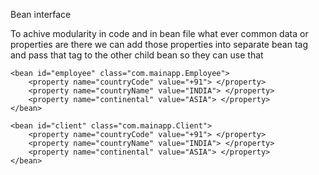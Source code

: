 Bean interface

To achive modularity in code and in bean file
what ever common data or properties are there we can 
add those properties into separate bean tag and pass that tag
to the other child bean so they can use that

<bean id="student" class="com.mainapp.Student">
        <property name="countryCode" value="+91"> </property>
        <property name="countryName" value="INDIA"> </property>
        <property name="continental" value="ASIA"> </property>
    </bean>

    <bean id="employee" class="com.mainapp.Employee">
        <property name="countryCode" value="+91"> </property>
        <property name="countryName" value="INDIA"> </property>
        <property name="continental" value="ASIA"> </property>
    </bean>

    <bean id="client" class="com.mainapp.Client">
        <property name="countryCode" value="+91"> </property>
        <property name="countryName" value="INDIA"> </property>
        <property name="continental" value="ASIA"> </property>
    </bean>